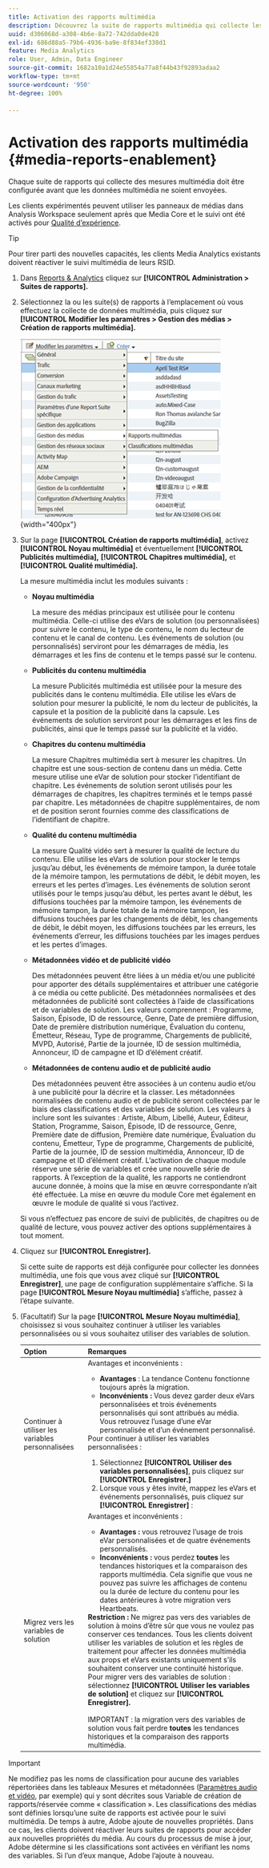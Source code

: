 ```yaml
---
title: Activation des rapports multimédia
description: Découvrez la suite de rapports multimédia qui collecte les mesures multimédia.  Pour configurer les rapports multimédia avant l’envoi des données multimédia, procédez comme suit.
uuid: d306068d-a308-4b6e-8a72-742dda0de428
exl-id: 686d88a5-79b6-4936-ba9e-8f834ef330d1
feature: Media Analytics
role: User, Admin, Data Engineer
source-git-commit: 1682a10a1d24e55854a77a8f44b43f92893adaa2
workflow-type: tm+mt
source-wordcount: '950'
ht-degree: 100%

---
```


# Activation des rapports multimédia {#media-reports-enablement}

Chaque suite de rapports qui collecte des mesures multimédia doit être configurée avant que les données multimédia ne soient envoyées.

Les clients expérimentés peuvent utiliser les panneaux de médias dans Analysis Workspace seulement après que Media Core et le suivi ont été activés pour [Qualité d’expérience](https://experienceleague.adobe.com/docs/media-analytics/using/sdk-implement/track-qos/track-qos-overview.html?lang=fr).

>[!TIP]
>
>Pour tirer parti des nouvelles capacités, les clients Media Analytics existants doivent réactiver le suivi multimédia de leurs RSID.

1. Dans [Reports &amp; Analytics](https://my.omniture.com/login/) cliquez sur **[!UICONTROL Administration > Suites de rapports].**
1. Sélectionnez la ou les suite(s) de rapports à l’emplacement où vous effectuez la collecte de données multimédia, puis cliquez sur **[!UICONTROL Modifier les paramètres > Gestion des médias > Création de rapports multimédia].**

   ![](assets/media-reporting.png){width="400px"}

1. Sur la page **[!UICONTROL Création de rapports multimédia]**, activez **[!UICONTROL Noyau multimédia]** et éventuellement **[!UICONTROL Publicités multimédia],** **[!UICONTROL Chapitres multimédia],** et **[!UICONTROL Qualité multimédia].**

   La mesure multimédia inclut les modules suivants :

   * **Noyau multimédia**

      La mesure des médias principaux est utilisée pour le contenu multimédia. Celle-ci utilise des eVars de solution (ou personnalisées) pour suivre le contenu, le type de contenu, le nom du lecteur de contenu et le canal de contenu. Les événements de solution (ou personnalisés) serviront pour les démarrages de média, les démarrages et les fins de contenu et le temps passé sur le contenu.

   * **Publicités du contenu multimédia**

      La mesure Publicités multimédia est utilisée pour la mesure des publicités dans le contenu multimédia. Elle utilise les eVars de solution pour mesurer la publicité, le nom du lecteur de publicités, la capsule et la position de la publicité dans la capsule. Les événements de solution serviront pour les démarrages et les fins de publicités, ainsi que le temps passé sur la publicité et la vidéo.

   * **Chapitres du contenu multimédia**

      La mesure Chapitres multimédia sert à mesurer les chapitres. Un chapitre est une sous-section de contenu dans un média. Cette mesure utilise une eVar de solution pour stocker l’identifiant de chapitre. Les événements de solution seront utilisés pour les démarrages de chapitres, les chapitres terminés et le temps passé par chapitre. Les métadonnées de chapitre supplémentaires, de nom et de position seront fournies comme des classifications de l’identifiant de chapitre.

   * **Qualité du contenu multimédia**

      La mesure Qualité vidéo sert à mesurer la qualité de lecture du contenu. Elle utilise les eVars de solution pour stocker le temps jusqu’au début, les événements de mémoire tampon, la durée totale de la mémoire tampon, les permutations de débit, le débit moyen, les erreurs et les pertes d’images. Les événements de solution seront utilisés pour le temps jusqu’au début, les pertes avant le début, les diffusions touchées par la mémoire tampon, les événements de mémoire tampon, la durée totale de la mémoire tampon, les diffusions touchées par les changements de débit, les changements de débit, le débit moyen, les diffusions touchées par les erreurs, les événements d’erreur, les diffusions touchées par les images perdues et les pertes d’images.

   * **Métadonnées vidéo et de publicité vidéo**

      Des métadonnées peuvent être liées à un média et/ou une publicité pour apporter des détails supplémentaires et attribuer une catégorie à ce média ou cette publicité. Des métadonnées normalisées et des métadonnées de publicité sont collectées à l’aide de classifications et de variables de solution. Les valeurs comprennent : Programme, Saison, Épisode, ID de ressource, Genre, Date de première diffusion, Date de première distribution numérique, Évaluation du contenu, Émetteur, Réseau, Type de programme, Chargements de publicité, MVPD, Autorisé, Partie de la journée, ID de session multimédia, Annonceur, ID de campagne et ID d’élément créatif.

   * **Métadonnées de contenu audio et de publicité audio**

      Des métadonnées peuvent être associées à un contenu audio et/ou à une publicité pour la décrire et la classer. Les métadonnées normalisées de contenu audio et de publicité seront collectées par le biais des classifications et des variables de solution. Les valeurs à inclure sont les suivantes : Artiste, Album, Libellé, Auteur, Éditeur, Station, Programme, Saison, Épisode, ID de ressource, Genre, Première date de diffusion, Première date numérique, Évaluation du contenu, Émetteur, Type de programme, Chargements de publicité, Partie de la journée, ID de session multimédia, Annonceur, ID de campagne et ID d’élément créatif.
   L’activation de chaque module réserve une série de variables et crée une nouvelle série de rapports. À l’exception de la qualité, les rapports ne contiendront aucune donnée, à moins que la mise en œuvre correspondante n’ait été effectuée. La mise en œuvre du module Core met également en œuvre le module de qualité si vous l’activez.

   Si vous n’effectuez pas encore de suivi de publicités, de chapitres ou de qualité de lecture, vous pouvez activer des options supplémentaires à tout moment.

1. Cliquez sur **[!UICONTROL Enregistrer].**

   Si cette suite de rapports est déjà configurée pour collecter les données multimédia, une fois que vous avez cliqué sur **[!UICONTROL Enregistrer]**, une page de configuration supplémentaire s’affiche. Si la page **[!UICONTROL Mesure Noyau multimédia]** s’affiche, passez à l’étape suivante.

1. (Facultatif) Sur la page **[!UICONTROL Mesure Noyau multimédia]**, choisissez si vous souhaitez continuer à utiliser les variables personnalisées ou si vous souhaitez utiliser des variables de solution.

   | Option | Remarques |
   | --- | --- |
   | Continuer à utiliser les variables personnalisées | Avantages et inconvénients :<ul> <li> **Avantages** : La tendance Contenu fonctionne toujours après la migration. </li> <li> **Inconvénients :** Vous devez garder deux eVars personnalisées et trois événements personnalisés qui sont attribués au média. Vous retrouvez l’usage d’une eVar personnalisée et d’un événement personnalisé. </li> </ul> Pour continuer à utiliser les variables personnalisées : <ol> <li>Sélectionnez **[!UICONTROL Utiliser des variables personnalisées]**, puis cliquez sur **[!UICONTROL Enregistrer.]** </li> <li>Lorsque vous y êtes invité, mappez les eVars et événements personnalisés, puis cliquez sur **[!UICONTROL Enregistrer]** : </li> </ol> |
   | Migrez vers les variables de solution | Avantages et inconvénients :<ul> <li> **Avantages :** vous retrouvez l’usage de trois eVar personnalisées et de quatre événements personnalisés. </li> <li> **Inconvénients :** vous perdez **toutes** les tendances historiques et la comparaison des rapports multimédia. Cela signifie que vous ne pouvez pas suivre les affichages de contenu ou la durée de lecture du contenu pour les dates antérieures à votre migration vers Heartbeats. </li> </ul> **Restriction :** Ne migrez pas vers des variables de solution à moins d’être sûr que vous ne voulez pas conserver ces tendances. Tous les clients doivent utiliser les variables de solution et les règles de traitement pour affecter les données multimédia aux props et eVars existants uniquement s’ils souhaitent conserver une continuité historique. Pour migrer vers des variables de solution : sélectionnez **[!UICONTROL Utiliser les variables de solution]** et cliquez sur **[!UICONTROL Enregistrer].** <br><br> IMPORTANT : la migration vers des variables de solution vous fait perdre **toutes** les tendances historiques et la comparaison des rapports multimédia. |

>[!IMPORTANT]
>
>Ne modifiez pas les noms de classification pour aucune des variables répertoriées dans les tableaux Mesures et métadonnées ([Paramètres audio et vidéo](/help/metrics-and-metadata/audio-video-parameters.md), par exemple) qui y sont décrites sous Variable de création de rapports/réservée comme « classification ». Les classifications des médias sont définies lorsqu’une suite de rapports est activée pour le suivi multimédia. De temps à autre, Adobe ajoute de nouvelles propriétés. Dans ce cas, les clients doivent réactiver leurs suites de rapports pour accéder aux nouvelles propriétés du média. Au cours du processus de mise à jour, Adobe détermine si les classifications sont activées en vérifiant les noms des variables. Si l’un d’eux manque, Adobe l’ajoute à nouveau.
